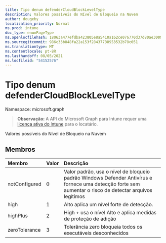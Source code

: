 ```yaml
---
title: Tipo denum defenderCloudBlockLevelType
description: Valores possíveis do Nível de Bloqueio na Nuvem
author: dougeby
localization_priority: Normal
ms.prod: intune
doc_type: enumPageType
ms.openlocfilehash: 18063a477efdba423805e8a5410a162ce076770d37d80ae300974e5820a4fa60
ms.sourcegitcommit: 986c33b848fa22a153f28437738953532b78c051
ms.translationtype: MT
ms.contentlocale: pt-BR
ms.lasthandoff: 08/05/2021
ms.locfileid: "54152576"
---
```

# <a name="defendercloudblockleveltype-enum-type"></a>Tipo denum defenderCloudBlockLevelType

Namespace: microsoft.graph

> **Observação:** A API do Microsoft Graph para Intune requer uma [licença ativa do Intune](https://go.microsoft.com/fwlink/?linkid=839381) para o locatário.

Valores possíveis do Nível de Bloqueio na Nuvem

## <a name="members"></a>Membros
|Membro|Valor|Descrição|
|:---|:---|:---|
|notConfigured|0|Valor padrão, usa o nível de bloqueio padrão Windows Defender Antivírus e fornece uma detecção forte sem aumentar o risco de detectar arquivos legítimos|
|high|1|Alto aplica um nível forte de detecção.|
|highPlus|2|High + usa o nível Alto e aplica medidas de proteção de adição|
|zeroTolerance|3|Tolerância zero bloqueia todos os executáveis desconhecidos|




